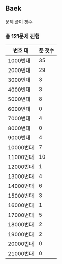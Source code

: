 ## Baek

문제 풀이 갯수

### 총 121문제 진행

번호 대 | 푼 갯수
--------- | -------
1000번대 | 35
2000번대 | 29
3000번대 | 3
4000번대 | 3
5000번대 | 8
6000번대 | 0
7000번대 | 4
8000번대 | 0
9000번대 | 4
10000번대 | 7
11000번대 | 10
12000번대 | 1
13000번대 | 4
14000번대 | 6
15000번대 | 3
16000번대 | 1
17000번대 | 5
18000번대 | 2
19000번대 | 2
20000번대 | 0
21000번대 | 0
